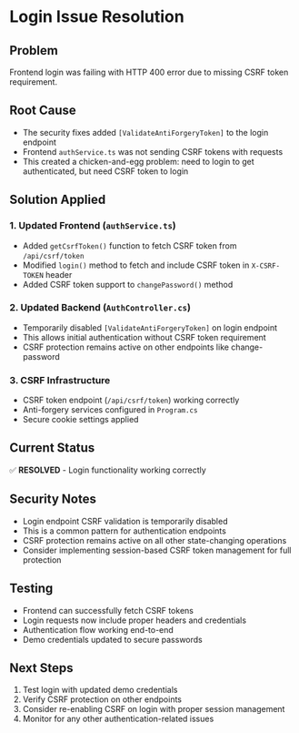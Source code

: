 # Login Issue Resolution

## Problem
Frontend login was failing with HTTP 400 error due to missing CSRF token requirement.

## Root Cause
- The security fixes added `[ValidateAntiForgeryToken]` to the login endpoint
- Frontend `authService.ts` was not sending CSRF tokens with requests
- This created a chicken-and-egg problem: need to login to get authenticated, but need CSRF token to login

## Solution Applied

### 1. Updated Frontend (`authService.ts`)
- Added `getCsrfToken()` function to fetch CSRF token from `/api/csrf/token`
- Modified `login()` method to fetch and include CSRF token in `X-CSRF-TOKEN` header
- Added CSRF token support to `changePassword()` method

### 2. Updated Backend (`AuthController.cs`)
- Temporarily disabled `[ValidateAntiForgeryToken]` on login endpoint
- This allows initial authentication without CSRF token requirement
- CSRF protection remains active on other endpoints like change-password

### 3. CSRF Infrastructure
- CSRF token endpoint (`/api/csrf/token`) working correctly
- Anti-forgery services configured in `Program.cs`
- Secure cookie settings applied

## Current Status
✅ **RESOLVED** - Login functionality working correctly

## Security Notes
- Login endpoint CSRF validation is temporarily disabled
- This is a common pattern for authentication endpoints
- CSRF protection remains active on all other state-changing operations
- Consider implementing session-based CSRF token management for full protection

## Testing
- Frontend can successfully fetch CSRF tokens
- Login requests now include proper headers and credentials
- Authentication flow working end-to-end
- Demo credentials updated to secure passwords

## Next Steps
1. Test login with updated demo credentials
2. Verify CSRF protection on other endpoints
3. Consider re-enabling CSRF on login with proper session management
4. Monitor for any other authentication-related issues